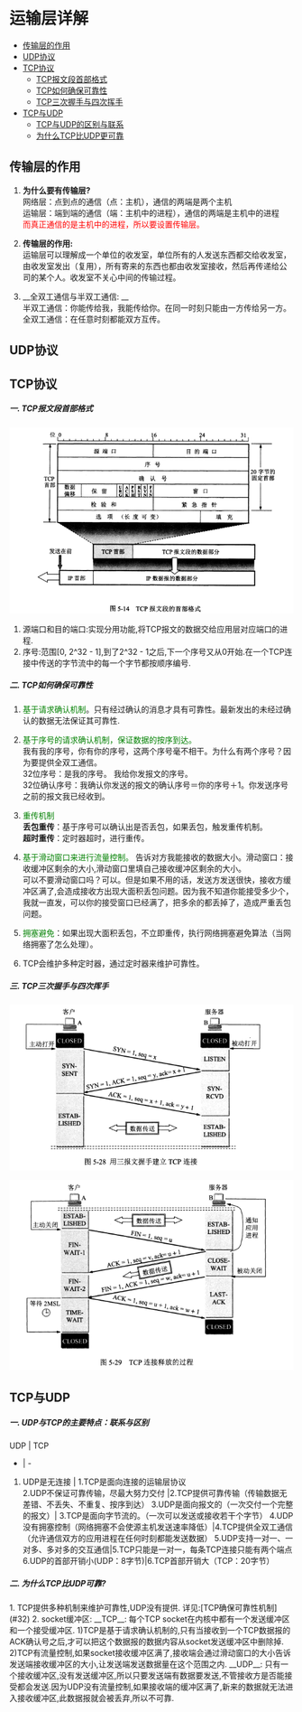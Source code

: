 # 运输层详解  
* [传输层的作用](#1)  
* [UDP协议](#2)
* [TCP协议](#3)
	- [TCP报文段首部格式](#31)
	- [TCP如何确保可靠性](#32)
	- [TCP三次握手与四次挥手](#33)
* [TCP与UDP](#4)  
	- [TCP与UDP的区别与联系](#41) 
	- [为什么TCP比UDP更可靠](#42) 


<h2 id="1">传输层的作用</h2>

1. __为什么要有传输层?__    
网络层：点到点的通信（点：主机），通信的两端是两个主机  
运输层：端到端的通信（端：主机中的进程），通信的两端是主机中的进程  
<font color=red>而真正通信的是主机中的进程，所以要设置传输层。</font>  

2. __传输层的作用:__  
运输层可以理解成一个单位的收发室，单位所有的人发送东西都交给收发室，由收发室发出（复用），所有寄来的东西也都由收发室接收，然后再传递给公司的某个人。收发室不关心中间的传输过程。

3. __全双工通信与半双工通信: __   
半双工通信：你能传给我，我能传给你。在同一时刻只能由一方传给另一方。   
全双工通信：在任意时刻都能双方互传。  

<h2 id="2">UDP协议</h2>  

<h2 id="3">TCP协议</h2>
<h5 id="31">一. TCP报文段首部格式</h5>

![](picture/TCP报文段首部格式.png)  
1. 源端口和目的端口:实现分用功能,将TCP报文的数据交给应用层对应端口的进程.  
2. 序号:范围[0, 2^32 - 1],到了2^32 - 1之后,下一个序号又从0开始.在一个TCP连接中传送的字节流中的每一个字节都按顺序编号.

<h5 id="32">二. TCP如何确保可靠性</h5>

1. <font color=green>基于请求确认机制</font>。只有经过确认的消息才具有可靠性。最新发出的未经过确认的数据无法保证其可靠性.  
2. <font color=green>基于序号的请求确认机制，保证数据的按序到达。</font>  
我有我的序号，你有你的序号，这两个序号毫不相干。为什么有两个序号？因为要提供全双工通信。  
32位序号：是我的序号。  我给你发报文的序号。  
32位确认序号：我确认你发送的报文的确认序号＝你的序号＋1。你发送序号之前的报文我已经收到。  
3. <font color=green>重传机制</font>  
__丢包重传__：基于序号可以确认出是否丢包，如果丢包，触发重传机制。  
__超时重传__：定时器超时，进行重传。  

4. <font color=green>基于滑动窗口来进行流量控制。</font> 告诉对方我能接收的数据大小。滑动窗口：接收缓冲区剩余的大小,滑动窗口里填自己接收缓冲区剩余的大小。  
可以不要滑动窗口吗？可以。但是如果不用的话，发送方发送很快，接收方缓冲区满了,会造成接收方出现大面积丢包问题。因为我不知道你能接受多少个，我就一直发，可以你的接受窗口已经满了，把多余的都丢掉了，造成严重丢包问题。  

5. <font color=green>拥塞避免</font>：如果出现大面积丢包，不立即重传，执行网络拥塞避免算法（当网络拥塞了怎么处理）。  
6. TCP会维护多种定时器，通过定时器来维护可靠性。

<h5 id="33">三. TCP三次握手与四次挥手</h5>  

![](picture/TCP三次握手.png)


![](picture/TCP四次挥手.png)

<h2 id="4">TCP与UDP</h2>  
<h5 id="41">一. UDP与TCP的主要特点：联系与区别</h5>

UDP | TCP   
- | -   
1. UDP是无连接 | 1.TCP是面向连接的运输层协议  
2.UDP不保证可靠传输，尽最大努力交付 |2.TCP提供可靠传输（传输数据无差错、不丢失、不重复、按序到达）
3.UDP是面向报文的（一次交付一个完整的报文）| 3.TCP是面向字节流的。（一次可以发送或接收若干个字节）
4.UDP没有拥塞控制（网络拥塞不会使源主机发送速率降低）|4.TCP提供全双工通信（允许通信双方的应用进程在任何时刻都能发送数据）
5.UDP支持一对一、一对多、多对多的交互通信|5.TCP只能是一对一，每条TCP连接只能有两个端点
6.UDP的首部开销小(UDP：8字节)|6.TCP首部开销大（TCP：20字节）  

<h5 id="42">二. 为什么TCP比UDP可靠?</h5>  
1. TCP提供多种机制来维护可靠性,UDP没有提供.  
详见:[TCP确保可靠性机制](#32)  
2. socket缓冲区:  
__TCP__: 每个TCP socket在内核中都有一个发送缓冲区和一个接受缓冲区.  
1)TCP是基于请求确认机制的,只有当接收到一个TCP数据报的ACK确认号之后,才可以把这个数据报的数据内容从socket发送缓冲区中删除掉.  
2)TCP有流量控制,如果socket接收缓冲区满了,接收端会通过滑动窗口的大小告诉发送端接收缓冲区的大小,让发送端发送数据量在这个范围之内.  
__UDP__: 只有一个接收缓冲区,没有发送缓冲区,所以只要发送端有数据要发送,不管接收方是否能接受都会发送.因为UDP没有流量控制,如果接收端的缓冲区满了,新来的数据就无法进入接收缓冲区,此数据报就会被丢弃,所以不可靠.
